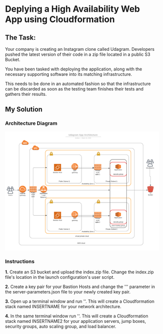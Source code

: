 # Deplying a High Availability Web App using Cloudformation

## The Task:

Your company is creating an Instagram clone called Udagram. Developers pushed the latest version of their code in a zip file located in a public S3 Bucket.

You have been tasked with deploying the application, along with the necessary supporting software into its matching infrastructure.

This needs to be done in an automated fashion so that the infrastructure can be discarded as soon as the testing team finishes their tests and gathers their results.

## My Solution

### Architecture Diagram

![Architecture Diagram](architecturediagram.png)

### Instructions

**1.** Create an S3 bucket and upload the index.zip file. Change the index.zip file's location in the launch configuration's user script.

**2.** Create a key pair for your Bastion Hosts and change the '<KeyPair>'' parameter in the server-parameters.json file to your newly created key pair.

**3.** Open up a terminal window and run '<create INSERTNAME network.yml network-parameters.json>'. This will create a Cloudformation stack named INSERTNAME for your network architecture.

**4.** In the same terminal window run '<create INSERTNAME2 servers.yml server-parameters.json>'. This will create a Cloudformation stack named INSERTNAME2 for your application servers, jump boxes, security groups, auto scaling group, and load balancer.

